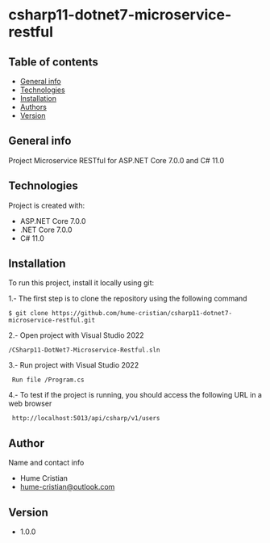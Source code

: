 # csharp11-dotnet7-microservice-restful

## Table of contents
* [General info](#general-info)
* [Technologies](#technologies)
* [Installation](#installation)
* [Authors](#authors)
* [Version](#version)

## General info
Project Microservice RESTful for ASP.NET Core 7.0.0 and C# 11.0

## Technologies
Project is created with:
* ASP.NET Core 7.0.0
* .NET Core 7.0.0
* C# 11.0

## Installation
To run this project, install it locally using git:

1.- The first step is to clone the repository using the following command
```
$ git clone https://github.com/hume-cristian/csharp11-dotnet7-microservice-restful.git
```

2.- Open project with Visual Studio 2022
```
/CSharp11-DotNet7-Microservice-Restful.sln
```

3.- Run project with Visual Studio 2022
```
 Run file /Program.cs
```

4.- To test if the project is running, you should access the following URL in a web browser
```
 http://localhost:5013/api/csharp/v1/users
```

## Author
Name and contact info
* Hume Cristian
* hume-cristian@outlook.com

## Version
* 1.0.0







